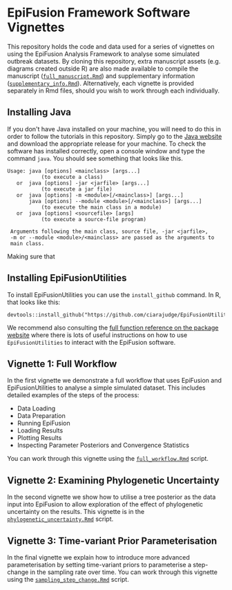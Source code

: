 # EpiFusion Framework Software Vignettes

This repository holds the code and data used for a series of vignettes on using the EpiFusion Analysis Framework to analyse some simulated outbreak datasets. By cloning this repository, extra manuscript assets (e.g. diagrams created outside R) are also made available to compile the manuscript ([`full_manuscript.Rmd`](https://github.com/ciarajudge/EpiFusion_Vignettes/blob/main/full_manuscript.Rmd)) and supplementary information ([`supplementary_info.Rmd`](https://github.com/ciarajudge/EpiFusion_Vignettes/blob/main/supplementary_info.Rmd)). Alternatively, each vignette is provided separately in Rmd files, should you wish to work through each individually.

## Installing Java
If you don't have Java installed on your machine, you will need to do this in order to follow the tutorials in this repository. Simply go to the [Java website](https://www.java.com/en/download/help/download_options.html) and download the appropriate release for your machine. To check the software has installed correctly, open a console window and type the command `java`. You should see something that looks like this.

```
Usage: java [options] <mainclass> [args...]
           (to execute a class)
   or  java [options] -jar <jarfile> [args...]
           (to execute a jar file)
   or  java [options] -m <module>[/<mainclass>] [args...]
       java [options] --module <module>[/<mainclass>] [args...]
           (to execute the main class in a module)
   or  java [options] <sourcefile> [args]
           (to execute a source-file program)

 Arguments following the main class, source file, -jar <jarfile>,
 -m or --module <module>/<mainclass> are passed as the arguments to
 main class.
```
Making sure that 

## Installing EpiFusionUtilities
To install EpiFusionUtilities you can use the `install_github` command. In R, that looks like this:

  ```
  devtools::install_github("https://github.com/ciarajudge/EpiFusionUtilities")
  ```

We recommend also consulting the [full function reference on the package website](https://ciarajudge.github.io/EpiFusionUtilities/reference/index.html) where there is lots of useful instructions on how to use `EpiFusionUtilities` to interact with the EpiFusion software.

## Vignette 1: Full Workflow
In the first vignette we demonstrate a full workflow that uses EpiFusion and EpiFusionUtilities to analyse a simple simulated dataset. This includes detailed examples of the steps of the process:

* Data Loading
* Data Preparation
* Running EpiFusion
* Loading Results
* Plotting Results
* Inspecting Parameter Posteriors and Convergence Statistics

You can work through this vignette using the [`full_workflow.Rmd`](https://github.com/ciarajudge/EpiFusion_Vignettes/blob/main/full_workflow.Rmd) script.

## Vignette 2: Examining Phylogenetic Uncertainty
In the second vignette we show how to utilise a tree posterior as the data input into EpiFusion to allow exploration of the effect of phylogenetic uncertainty on the results. This vignette is in the [`phylogenetic_uncertainty.Rmd`](https://github.com/ciarajudge/EpiFusion_Vignettes/blob/main/phylogenetic_uncertainty.Rmd) script.

## Vignette 3: Time-variant Prior Parameterisation
In the final vignette we explain how to introduce more advanced parameterisation by setting time-variant priors to parameterise a step-change in the sampling rate over time. You can work through this vignette using the [`sampling_step_change.Rmd`](https://github.com/ciarajudge/EpiFusion_Vignettes/blob/main/full_manuscript.Rmd) script.









